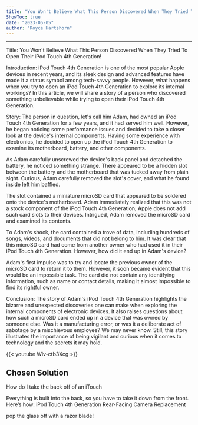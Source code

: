 ```yaml
---
title: "You Won't Believe What This Person Discovered When They Tried To Open Their IPod Touch 4th Generation!"
ShowToc: true 
date: "2023-05-05"
author: "Royce Hartshorn"
---
```

*****
Title: You Won't Believe What This Person Discovered When They Tried To Open Their iPod Touch 4th Generation!

Introduction:
iPod Touch 4th Generation is one of the most popular Apple devices in recent years, and its sleek design and advanced features have made it a status symbol among tech-savvy people. However, what happens when you try to open an iPod Touch 4th Generation to explore its internal workings? In this article, we will share a story of a person who discovered something unbelievable while trying to open their iPod Touch 4th Generation.

Story:
The person in question, let's call him Adam, had owned an iPod Touch 4th Generation for a few years, and it had served him well. However, he began noticing some performance issues and decided to take a closer look at the device's internal components. Having some experience with electronics, he decided to open up the iPod Touch 4th Generation to examine its motherboard, battery, and other components.

As Adam carefully unscrewed the device's back panel and detached the battery, he noticed something strange. There appeared to be a hidden slot between the battery and the motherboard that was tucked away from plain sight. Curious, Adam carefully removed the slot's cover, and what he found inside left him baffled.

The slot contained a miniature microSD card that appeared to be soldered onto the device's motherboard. Adam immediately realized that this was not a stock component of the iPod Touch 4th Generation; Apple does not add such card slots to their devices. Intrigued, Adam removed the microSD card and examined its contents.

To Adam's shock, the card contained a trove of data, including hundreds of songs, videos, and documents that did not belong to him. It was clear that this microSD card had come from another owner who had used it in their iPod Touch 4th Generation. However, how did it end up in Adam's device?

Adam's first impulse was to try and locate the previous owner of the microSD card to return it to them. However, it soon became evident that this would be an impossible task. The card did not contain any identifying information, such as name or contact details, making it almost impossible to find its rightful owner.

Conclusion:
The story of Adam's iPod Touch 4th Generation highlights the bizarre and unexpected discoveries one can make when exploring the internal components of electronic devices. It also raises questions about how such a microSD card ended up in a device that was owned by someone else. Was it a manufacturing error, or was it a deliberate act of sabotage by a mischievous employee? We may never know. Still, this story illustrates the importance of being vigilant and curious when it comes to technology and the secrets it may hold.

{{< youtube Wiv-ctb3Xcg >}} 



## Chosen Solution
 How do I take the back off of an iTouch

 Everything is built into the back, so you have to take it down from the front.  Here’s how:
iPod Touch 4th Generation Rear-Facing Camera Replacement

 pop the glass off with a razor blade!




